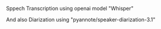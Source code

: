 Sppech Transcription using openai model "Whisper"

And also Diarization using "pyannote/speaker-diarization-3.1"
